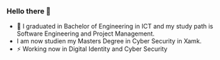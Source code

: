 ### Hello there 👋

- 👯 I graduated in Bachelor of Engineering in ICT and my study path is Software Engineering and Project Management.
- I am now studien my Masters Degree in Cyber Security in Xamk.
- ⚡ Working now in Digital Identity and Cyber Security
<!--
**VillePuisto/VillePuisto** is a ✨ _special_ ✨ repository because its `README.md` (this file) appears on your GitHub profile.

Here are some ideas to get you started:


- 
- 👯 I’m looking to collaborate on ...
- 🤔 I’m looking for help with ...
- 💬 Ask me about ...
- 📫 How to reach me: ...
- 😄 Pronouns: ...
- ⚡ Fun fact: ...
-->
